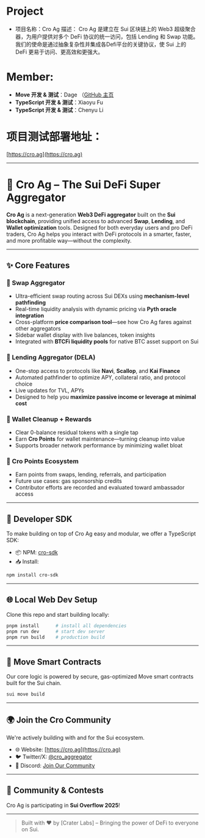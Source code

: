 # Project

- 项目名称：Cro Ag
  描述：
  Cro Ag 是建立在 Sui 区块链上的 Web3 超级聚合器，为用户提供对多个 DeFi 协议的统一访问，包括 Lending 和 Swap 功能。我们的使命是通过抽象复杂性并集成各Defi平台的关键协议，使 Sui 上的 DeFi 更易于访问、更高效和更强大。

# Member:

- **Move 开发 & 测试**：Dage （[GitHub 主页](https://github.com/croprotocol)
- **TypeScript 开发 & 测试**：Xiaoyu Fu
- **TypeScript 开发 & 测试**：Chenyu Li

# 项目测试部署地址：

[https://cro.ag](https://cro.ag)

---

# 🐊 Cro Ag – The Sui DeFi Super Aggregator

**Cro Ag** is a next-generation **Web3 DeFi aggregator** built on the **Sui blockchain**, providing unified access to advanced **Swap**, **Lending**, and **Wallet optimization** tools. Designed for both everyday users and pro DeFi traders, Cro Ag helps you interact with DeFi protocols in a smarter, faster, and more profitable way—without the complexity.

---

## ✨ Core Features

### 🔁 Swap Aggregator

- Ultra-efficient swap routing across Sui DEXs using **mechanism-level pathfinding**
- Real-time liquidity analysis with dynamic pricing via **Pyth oracle integration**
- Cross-platform **price comparison tool**—see how Cro Ag fares against other aggregators
- Sidebar wallet display with live balances, token insights
- Integrated with **BTCFi liquidity pools** for native BTC asset support on Sui

### 🧠 Lending Aggregator (DELA)

- One-stop access to protocols like **Navi**, **Scallop**, and **Kai Finance**
- Automated pathfinder to optimize APY, collateral ratio, and protocol choice
- Live updates for TVL, APYs
- Designed to help you **maximize passive income or leverage at minimal cost**

### 🧹 Wallet Cleanup + Rewards

- Clear 0-balance residual tokens with a single tap
- Earn **Cro Points** for wallet maintenance—turning cleanup into value
- Supports broader network performance by minimizing wallet bloat

### 🏅 Cro Points Ecosystem

- Earn points from swaps, lending, referrals, and participation
- Future use cases: gas sponsorship credits
- Contributor efforts are recorded and evaluated toward ambassador access

---

## 🧰 Developer SDK

To make building on top of Cro Ag easy and modular, we offer a TypeScript SDK:

- 📦 NPM: [cro-sdk](https://www.npmjs.com/package/cro-sdk)
- 📥 Install:

```bash
npm install cro-sdk
```

---

## 🌐 Local Web Dev Setup

Clone this repo and start building locally:

```bash
pnpm install      # install all dependencies  
pnpm run dev      # start dev server  
pnpm run build    # production build
```

---

## 🔐 Move Smart Contracts

Our core logic is powered by secure, gas-optimized Move smart contracts built for the Sui chain.

```bash
sui move build
```

---

## 🌍 Join the Cro Community

We're actively building with and for the Sui ecosystem.

- 🌐 Website: [https://cro.ag](https://cro.ag)
- 🐦 Twitter/X: [@cro\_aggregator](https://x.com/cro_aggregator)
- 💬 Discord: [Join Our Community](https://discord.com/invite/UG6c7nXr5X)

---

## 🎉 Community & Contests

Cro Ag is participating in **Sui Overflow 2025**!

---

> Built with ❤️ by \[Crater Labs] – Bringing the power of DeFi to everyone on Sui.
